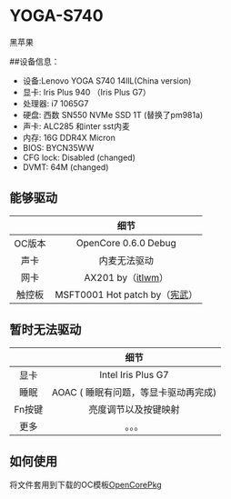 # YOGA-S740
黑苹果


##设备信息：
* 设备:Lenovo YOGA S740 14llL(China version)
* 显卡: Iris Plus 940 （Iris Plus G7）
* 处理器: i7 1065G7
* 硬盘: 西数 SN550 NVMe SSD 1T (替换了pm981a)
* 声卡: ALC285 和inter sst内麦
* 内存: 16G DDR4X Micron 
* BIOS: BYCN35WW
* CFG lock: Disabled (changed)
* DVMT: 64M (changed)





## 能够驱动
|  | 细节 |
|:-: | :-:|
|OC版本|OpenCore 0.6.0 Debug|
|声卡|  内麦无法驱动 |
|网卡| AX201 by（[itlwm](https://github.com/OpenIntelWireless/itlwm)）|
|触控板|MSFT0001 Hot patch by（[宪武](https://github.com/daliansky/OC-little)）|


## 暂时无法驱动
|  | 细节 |
|:-: | :-:|
|显卡|Intel Iris Plus  G7 |
|睡眠| AOAC ( 睡眠有问题，等显卡驱动再完成)|
|Fn按键|亮度调节以及按键映射|
|更多|。。。|


## 如何使用
将文件套用到下载的OC模板[OpenCorePkg](https://github.com/acidanthera/OpenCorePkg)

